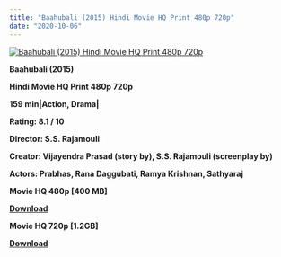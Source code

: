 ```yaml
---
title: "Baahubali (2015) Hindi Movie HQ Print 480p 720p"
date: "2020-10-06"
---
```


[![Baahubali (2015) Hindi Movie HQ Print 480p 720p](https://1.bp.blogspot.com/-KqwWtdxcUqE/XwqcE4RXEXI/AAAAAAAAD-A/toaiLAvUrrIex00JpgTaFK8zNQOZQ971wCLcBGAsYHQ/s1600/images{af99d4ef3a3bfb913a0d6861420bcac60063852b44d94ae638a2dc0c0e4d8df4}252814{af99d4ef3a3bfb913a0d6861420bcac60063852b44d94ae638a2dc0c0e4d8df4}2529.webp "Baahubali (2015) Hindi Movie HQ Print 480p 720p")](https://1.bp.blogspot.com/-KqwWtdxcUqE/XwqcE4RXEXI/AAAAAAAAD-A/toaiLAvUrrIex00JpgTaFK8zNQOZQ971wCLcBGAsYHQ/s1600/images{af99d4ef3a3bfb913a0d6861420bcac60063852b44d94ae638a2dc0c0e4d8df4}252814{af99d4ef3a3bfb913a0d6861420bcac60063852b44d94ae638a2dc0c0e4d8df4}2529.webp)

**Baahubali (2015)**

**Hindi Movie HQ Print 480p 720p**

**159 min|Action, Drama|**

**Rating: 8.1 / 10** 

**Director: S.S. Rajamouli**

**Creator: Vijayendra Prasad (story by), S.S. Rajamouli (screenplay by)**

**Actors: Prabhas, Rana Daggubati, Ramya Krishnan, Sathyaraj**

 **Movie HQ 480p \[400 MB\]**

**[Download](https://zee.gl/K7Io)**

 **Movie HQ 720p \[1.2GB\]**

**[Download](https://zee.gl/BP2CLK)**
